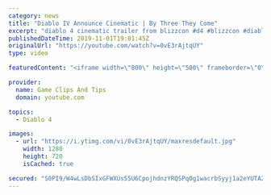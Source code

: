 ```yaml
---
category: news
title: "Diablo IV Announce Cinematic | By Three They Come"
excerpt: "diablo 4 cinematic trailer from blizzcon #d4 #blizzcon #diablo."
publishedDateTime: 2019-11-01T19:01:45Z
originalUrl: "https://youtube.com/watch?v=0vE3rAjtqUY"
type: video

featuredContent: "<iframe width=\"800\" height=\"500\" frameborder=\"0\" src=\"https://www.youtube.com/embed/0vE3rAjtqUY\" allow=\"accelerometer; autoplay; encrypted-media; gyroscope; picture-in-picture\" allowfullscreen></iframe>"

provider:
  name: Game Clips And Tips
  domain: youtube.com

topics:
  - Diablo 4

images:
  - url: "https://i.ytimg.com/vi/0vE3rAjtqUY/maxresdefault.jpg"
    width: 1280
    height: 720
    isCached: true

secured: "S0PI9/W4wLsDbSIxGFWXUs55U6CpojhdnzYRQSPqOg1wacrbSyyj1a2eYUTAZBXrLBdCsbXWMmZSjvXmDuS93CMcRLmvGS6YOMvsRpTLRqCfTJtgmIKr9LTVBYDlvOQePzkRoEUQzUycg+DLep+hXX/vjKeU+HtBfPvKEy/p2+RwC6aqjLjVgkDmLa2lW8BePUKYfqfw1Nr2PAv6Nz4cM2s84ucU8EjW3Efr7v6Ji8ZIj7uhkYJcHUrjkmnJ9bKwrHCu4FlNPU4VOHNfT9yc7D9YVFOWqya6c2XlEd6VnY/pqn3/k1zkWfojcVcTr9gH4jaLVHluA5z0Rr1wTfEzBqHgK958xkYMDEdZk3iukqaZkx9+5vc8OAWvxJ8/JezS5FP5QqEEG/ftgYlInUmK4w==;JnuP1RFiCXkPKF+YzL1OJw=="
---
```


